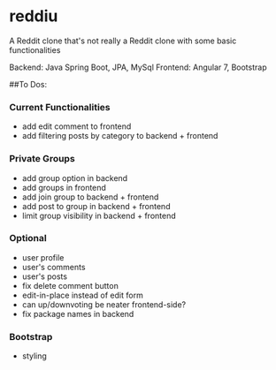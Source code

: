 # reddiu
A Reddit clone that's not really a Reddit clone 
with some basic functionalities

Backend: Java Spring Boot, JPA, MySql
Frontend: Angular 7, Bootstrap

##To Dos:

### Current Functionalities
- add edit comment to frontend
- add filtering posts by category to backend + frontend

### Private Groups
- add group option in backend
- add groups in frontend
- add join group to backend + frontend
- add post to group in backend + frontend
- limit group visibility in backend + frontend

### Optional
- user profile
- user's comments
- user's posts
- fix delete comment button
- edit-in-place instead of edit form
- can up/downvoting be neater frontend-side?
- fix package names in backend

### Bootstrap
- styling
